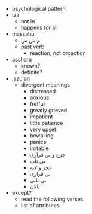 - psychological pattern
- iza
    - not in
    - happens for all
- massahu
    - م س س
    - past verb
        - reaction, not proaction
- assharu
    - known?
    - definite?
- jazu'an
    - divergent meanings
        - distressed
        - anxious
        - fretful
        - greatly grieved
        - impatient
        - little patience
        - very upset
        - bewailing
        - panics
        - irritable
        - جزع و بی قراری
        - بی تاب
        - غجز و لابه
        - بی قراری
        - بی تابی
        - نالان
- except?
    - read the following verses
    - list of attributes